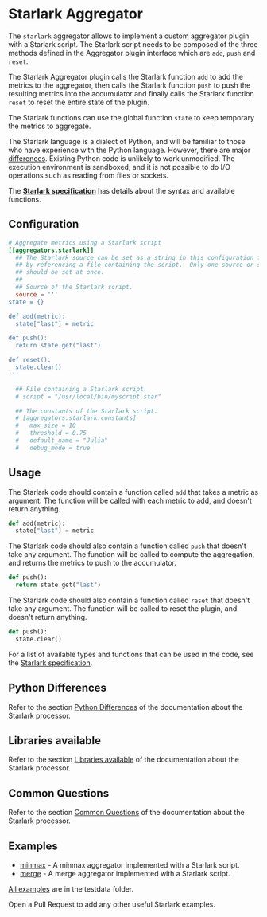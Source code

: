 # Starlark Aggregator

The `starlark` aggregator allows to implement a custom aggregator plugin with a Starlark script. The Starlark
script needs to be composed of the three methods defined in the Aggregator plugin interface which are `add`, `push` and `reset`.

The Starlark Aggregator plugin calls the Starlark function `add` to add the metrics to the aggregator, then calls the Starlark function `push` to push the resulting metrics into the accumulator and finally calls the Starlark function `reset` to reset the entire state of the plugin.

The Starlark functions can use the global function `state` to keep temporary the metrics to aggregate.

The Starlark language is a dialect of Python, and will be familiar to those who
have experience with the Python language. However, there are major [differences](#python-differences).
Existing Python code is unlikely to work unmodified.  The execution environment
is sandboxed, and it is not possible to do I/O operations such as reading from
files or sockets.

The **[Starlark specification][]** has details about the syntax and available
functions.

## Configuration

```toml
# Aggregate metrics using a Starlark script
[[aggregators.starlark]]
  ## The Starlark source can be set as a string in this configuration file, or
  ## by referencing a file containing the script.  Only one source or script
  ## should be set at once.
  ##
  ## Source of the Starlark script.
  source = '''
state = {}

def add(metric):
  state["last"] = metric

def push():
  return state.get("last")

def reset():
  state.clear()
'''

  ## File containing a Starlark script.
  # script = "/usr/local/bin/myscript.star"

  ## The constants of the Starlark script.
  # [aggregators.starlark.constants]
  #   max_size = 10
  #   threshold = 0.75
  #   default_name = "Julia"
  #   debug_mode = true
```

## Usage

The Starlark code should contain a function called `add` that takes a metric as argument.
The function will be called with each metric to add, and doesn't return anything.

```python
def add(metric):
  state["last"] = metric
```

The Starlark code should also contain a function called `push` that doesn't take any argument.
The function will be called to compute the aggregation, and returns the metrics to push to the accumulator.

```python
def push():
  return state.get("last")
```

The Starlark code should also contain a function called `reset` that doesn't take any argument.
The function will be called to reset the plugin, and doesn't return anything.

```python
def push():
  state.clear()
```

For a list of available types and functions that can be used in the code, see
the [Starlark specification][].

## Python Differences

Refer to the section [Python Differences](plugins/processors/starlark/README.md#python-differences) of the documentation about the Starlark processor.

## Libraries available

Refer to the section [Libraries available](plugins/processors/starlark/README.md#libraries-available) of the documentation about the Starlark processor.

## Common Questions

Refer to the section [Common Questions](plugins/processors/starlark/README.md#common-questions) of the documentation about the Starlark processor.

## Examples

- [minmax](/plugins/aggregators/starlark/testdata/min_max.star) - A minmax aggregator implemented with a Starlark script.
- [merge](/plugins/aggregators/starlark/testdata/merge.star) - A merge aggregator implemented with a Starlark script.

[All examples](/plugins/aggregators/starlark/testdata) are in the testdata folder.

Open a Pull Request to add any other useful Starlark examples.

[Starlark specification]: https://github.com/google/starlark-go/blob/d1966c6b9fcd/doc/spec.md
[dict]: https://github.com/google/starlark-go/blob/d1966c6b9fcd/doc/spec.md#dictionaries

